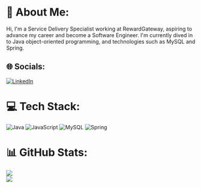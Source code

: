 # 💫 About Me:
Hi, I'm a Service Delivery Specialist working at RewardGateway, aspiring to advance my career and become a Software Engineer. I'm currently dived in to Java object-oriented programming, and technologies such as MySQL and Spring.


## 🌐 Socials:
[![LinkedIn](https://img.shields.io/badge/LinkedIn-%230077B5.svg?logo=linkedin&logoColor=white)](https://www.linkedin.com/in/georgi-danailov-65392b1ba/) 

# 💻 Tech Stack:
![Java](https://img.shields.io/badge/java-%23ED8B00.svg?style=flat&logo=openjdk&logoColor=white) ![JavaScript](https://img.shields.io/badge/javascript-%23323330.svg?style=flat&logo=javascript&logoColor=%23F7DF1E) ![MySQL](https://img.shields.io/badge/mysql-%2300000f.svg?style=flat&logo=mysql&logoColor=white) ![Spring](https://img.shields.io/badge/spring-%236DB33F.svg?style=flat&logo=spring&logoColor=white)
# 📊 GitHub Stats:
![](https://github-readme-streak-stats.herokuapp.com/?user=georgidanailov&theme=dark&hide_border=false)<br/>
![](https://github-readme-stats.vercel.app/api/top-langs/?username=georgidanailov&theme=dark&hide_border=false&include_all_commits=true&count_private=true&layout=compact)

<!-- Proudly created with GPRM ( https://gprm.itsvg.in ) -->
